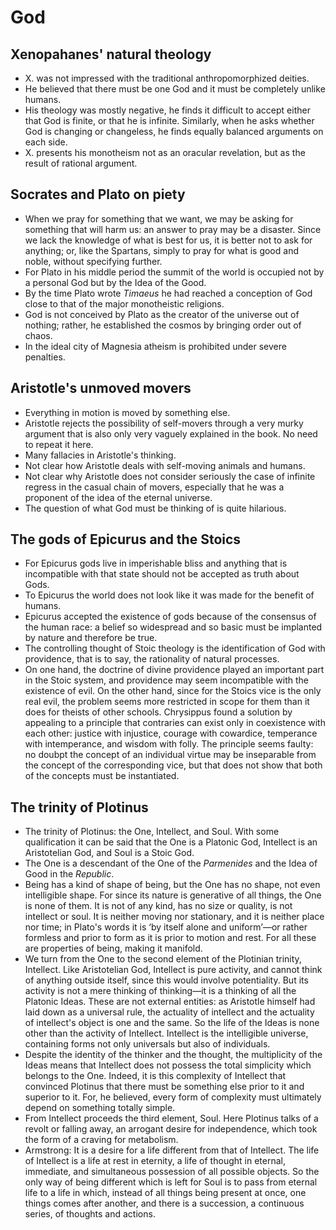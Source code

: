 # God

## Xenopahanes' natural theology

* X. was not impressed with the traditional anthropomorphized deities.
* He believed that there must be one God and it must be completely unlike
  humans.
* His theology was mostly negative, he finds it difficult to accept either
  that God is finite, or that he is infinite. Similarly, when he asks
  whether God is changing or changeless, he finds equally balanced arguments
  on each side.
* X. presents his monotheism not as an oracular revelation, but as the
  result of rational argument.

## Socrates and Plato on piety

* When we pray for something that we want, we may be asking for something
  that will harm us: an answer to pray may be a disaster. Since we lack the
  knowledge of what is best for us, it is better not to ask for anything;
  or, like the Spartans, simply to pray for what is good and noble, without
  specifying further.
* For Plato in his middle period the summit of the world is occupied not by
  a personal God but by the Idea of the Good.
* By the time Plato wrote *Timaeus* he had reached a conception of God close
  to that of the major monotheistic religions.
* God is not conceived by Plato as the creator of the universe out of
  nothing; rather, he established the cosmos by bringing order out of chaos.
* In the ideal city of Magnesia atheism is prohibited under severe
  penalties.

## Aristotle's unmoved movers

* Everything in motion is moved by something else.
* Aristotle rejects the possibility of self-movers through a very murky
  argument that is also only very vaguely explained in the book. No need to
  repeat it here.
* Many fallacies in Aristotle's thinking.
* Not clear how Aristotle deals with self-moving animals and humans.
* Not clear why Aristotle does not consider seriously the case of infinite
  regress in the casual chain of movers, especially that he was a proponent
  of the idea of the eternal universe.
* The question of what God must be thinking of is quite hilarious.

## The gods of Epicurus and the Stoics

* For Epicurus gods live in imperishable bliss and anything that is
  incompatible with that state should not be accepted as truth about Gods.
* To Epicurus the world does not look like it was made for the benefit of
  humans.
* Epicurus accepted the existence of gods because of the consensus of the
  human race: a belief so widespread and so basic must be implanted by
  nature and therefore be true.
* The controlling thought of Stoic theology is the identification of God
  with providence, that is to say, the rationality of natural processes.
* On one hand, the doctrine of divine providence played an important part in
  the Stoic system, and providence may seem incompatible with the existence
  of evil. On the other hand, since for the Stoics vice is the only real
  evil, the problem seems more restricted in scope for them than it does for
  theists of other schools. Chrysippus found a solution by appealing to a
  principle that contraries can exist only in coexistence with each other:
  justice with injustice, courage with cowardice, temperance with
  intemperance, and wisdom with folly. The principle seems faulty: no doubpt
  the concept of an individual virtue may be inseparable from the concept of
  the corresponding vice, but that does not show that both of the concepts
  must be instantiated.

## The trinity of Plotinus

* The trinity of Plotinus: the One, Intellect, and Soul. With some
  qualification it can be said that the One is a Platonic God, Intellect is
  an Aristotelian God, and Soul is a Stoic God.
* The One is a descendant of the One of the *Parmenides* and the Idea of
  Good in the *Republic*.
* Being has a kind of shape of being, but the One has no shape, not even
  intelligible shape. For since its nature is generative of all things, the
  One is none of them. It is not of any kind, has no size or quality, is not
  intellect or soul. It is neither moving nor stationary, and it is neither
  place nor time; in Plato's words it is ‘by itself alone and uniform’—or
  rather formless and prior to form as it is prior to motion and rest. For
  all these are properties of being, making it manifold.
* We turn from the One to the second element of the Plotinian trinity,
  Intellect. Like Aristotelian God, Intellect is pure activity, and cannot
  think of anything outside itself, since this would involve potentiality.
  But its activity is not a mere thinking of thinking—it is a thinking of
  all the Platonic Ideas. These are not external entities: as Aristotle
  himself had laid down as a universal rule, the actuality of intellect and
  the actuality of intellect's object is one and the same. So the life of
  the Ideas is none other than the activity of Intellect. Intellect is the
  intelligible universe, containing forms not only universals but also of
  individuals.
* Despite the identity of the thinker and the thought, the multiplicity of
  the Ideas means that Intellect does not possess the total simplicity which
  belongs to the One. Indeed, it is this complexity of Intellect that
  convinced Plotinus that there must be something else prior to it and
  superior to it. For, he believed, every form of complexity must ultimately
  depend on something totally simple.
* From Intellect proceeds the third element, Soul. Here Plotinus talks of a
  revolt or falling away, an arrogant desire for independence, which took
  the form of a craving for metabolism.
* Armstrong: It is a desire for a life different from that of Intellect. The
  life of Intellect is a life at rest in eternity, a life of thought in
  eternal, immediate, and simultaneous possession of all possible objects.
  So the only way of being different which is left for Soul is to pass from
  eternal life to a life in which, instead of all things being present at
  once, one things comes after another, and there is a succession, a
  continuous series, of thoughts and actions.
